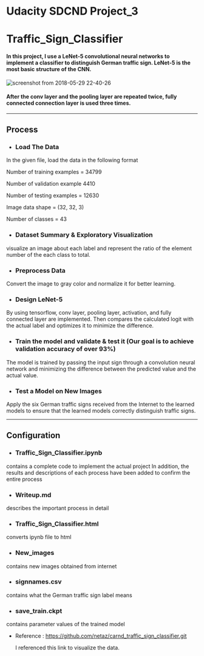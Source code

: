 # Udacity SDCND Project_3
# Traffic_Sign_Classifier
#### In this project, I use a LeNet-5 convolutional neural networks to implement a classifier to distinguish German traffic sign. LeNet-5 is the most basic structure of the CNN. 

![screenshot from 2018-05-29 22-40-26](https://user-images.githubusercontent.com/35591154/40664108-2610fce4-6395-11e8-9da5-16ff82f9abf5.png)

#### After the conv layer and the pooling layer are repeated twice, fully connected connection layer is used three times.
----

## Process
- ### Load The Data

In the given file, load the data in the following format

Number of training examples = 34799

Number of validation example  4410

Number of testing examples = 12630

Image data shape = (32, 32, 3)

Number of classes = 43




- ### Dataset Summary & Exploratory Visualization

visualize an image about each label and represent the ratio of the element number of the each class to total.

- ### Preprocess Data

Convert the image to gray color and normalize it for better learning.

- ### Design LeNet-5

By using tensorflow, conv layer, pooling layer, activation, and fully connected layer are implemented.
Then compares the calculated logit with the actual label and optimizes it to minimize the difference.

- ### Train the model and validate & test it **(Our goal is to achieve validation accuracy of over 93%)**

The model is trained by passing the input sign through a convolution neural network and minimizing the difference between the predicted value and the actual value.

- ### Test a Model on New Images

Apply the six German traffic signs received from the Internet to the learned models to ensure that the learned models correctly distinguish traffic signs.

----
## Configuration

- ### Traffic_Sign_Classifier.ipynb

contains a complete code to implement the actual project
In addition, the results and descriptions of each process have been added to confirm the entire process

- ### Writeup.md

describes the important process in detail

- ### Traffic_Sign_Classifier.html

converts ipynb file to html

- ### New_images

contains new images obtained from internet

- ### signnames.csv

contains what the German traffic sign label means

- ### save_train.ckpt

contains parameter values of the trained model

- Reference : https://github.com/netaz/carnd_traffic_sign_classifier.git
  
  I referenced this link to visualize the data.
